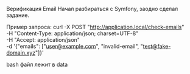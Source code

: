 Верификация Email
Начал разбираться с Symfony, заодно сделал задание.

Пример запроса:
    curl -X POST "http://application.local/check-emails" \
    -H "Content-Type: application/json; charset=UTF-8" \
    -H "Accept: application/json" \
    -d '{"emails": ["user@example.com", "invalid-email", "test@fake-domain.xyz"]}'

bash файл лежит в data
